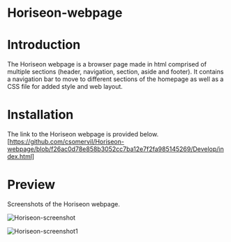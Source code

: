 # Horiseon-webpage

# Introduction

The Horiseon webpage is a browser page made in html comprised of multiple sections (header, navigation, section, aside and footer). It contains a navigation bar to move to different sections of the homepage as well as a CSS file for added style and web layout.

# Installation

The link to the Horiseon webpage is provided below.
[https://github.com/csomervil/Horiseon-webpage/blob/f26ac0d78e858b3052cc7ba12e7f2fa985145269/Develop/index.html]

# Preview

Screenshots of the Horiseon webpage.

![Horiseon-screenshot](https://user-images.githubusercontent.com/100229796/155404056-7ae738a0-d8d1-4fc6-aa2a-f7194fc167da.png)

![Horiseon-screenshot1](https://user-images.githubusercontent.com/100229796/155404221-9ae51694-10e4-46aa-b584-306421bc524d.png)
